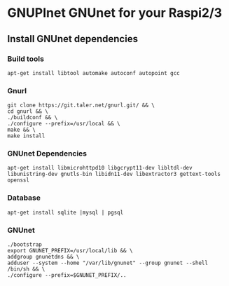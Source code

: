 GNUPInet GNUnet for your Raspi2/3
=================================

## Install GNUnet dependencies

### Build tools
```
apt-get install libtool automake autoconf autopoint gcc 
```

### Gnurl 
```
git clone https://git.taler.net/gnurl.git/ && \
cd gnurl && \ 
./buildconf && \
./configure --prefix=/usr/local && \
make && \
make install 
```
### GNUnet Dependencies

```
apt-get install libmicrohttpd10 libgcrypt11-dev libltdl-dev libunistring-dev gnutls-bin libidn11-dev libextractor3 gettext-tools openssl
```

### Database
```
apt-get install sqlite |mysql | pgsql 
```

### GNUnet
```
./bootstrap
export GNUNET_PREFIX=/usr/local/lib && \
addgroup gnunetdns && \
adduser --system --home "/var/lib/gnunet" --group gnunet --shell /bin/sh && \
./configure --prefix=$GNUNET_PREFIX/.. 
```